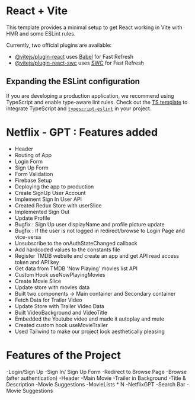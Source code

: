 # React + Vite

This template provides a minimal setup to get React working in Vite with HMR and some ESLint rules.

Currently, two official plugins are available:

- [@vitejs/plugin-react](https://github.com/vitejs/vite-plugin-react/blob/main/packages/plugin-react/README.md) uses [Babel](https://babeljs.io/) for Fast Refresh
- [@vitejs/plugin-react-swc](https://github.com/vitejs/vite-plugin-react-swc) uses [SWC](https://swc.rs/) for Fast Refresh

## Expanding the ESLint configuration

If you are developing a production application, we recommend using TypeScript and enable type-aware lint rules. Check out the [TS template](https://github.com/vitejs/vite/tree/main/packages/create-vite/template-react-ts) to integrate TypeScript and [`typescript-eslint`](https://typescript-eslint.io) in your project.

# Netflix - GPT : Features added

- Header
- Routing of App
- Login Form
- Sign Up Form
- Form Validation
- Firebase Setup
- Deploying the app to production
- Create SignUp User Account
- Implement Sign In User API
- Created Redux Store with userSlice
- Implemented Sign Out
- Update Profile
- Bugfix : Sign Up user displayName and profile picture update
- Bugfix : If the user is not logged in redirect/browse to Login Page and vice-versa
- Unsubscribe to the onAuthStateChanged callback
- Add hardcoded values to the constants file
- Register TMDB website and create an app and get API read access token and API key
- Get data from TMDB 'Now Playing' movies list API
- Custom Hook useNowPlayingMovies
- Create Movie Slice
- Update store with movies data
- Built two components -> Main container and Secondary container
- Fetch Data for Trailer Video
- Update Store with Trailer Video Data
- Built VideoBackground and VideoTitle
- Embedded the Youtube video and made it autoplay and mute
- Created custom hook useMovieTrailer
- Used Tailwind to make our project look aesthetically pleasing

# Features of the Project

-Login/Sign Up
-Sign In/ Sign Up Form
-Redirect to Browse Page
-Browse (after authentication)
-Header
-Main Movie
-Trailer in Background
-Title & Description
-Movie Suggestions
-MovieLists \* N
-NetflixGPT
-Search Bar
-Movie Suggestions
